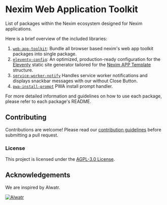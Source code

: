 # Nexim Web Application Toolkit

List of packages within the Nexim ecosystem designed for Nexim applications.

Here is a brief overview of the included libraries:

1. [`web-app-toolkit`](./packages/web-app-toolkit): Bundle all browser based nexim's web app toolkit packages into single package.
2. [`eleventy-config`](./packages/eleventy-config): An optimized, production-ready configuration for the [Eleventy](https://www.11ty.dev/) static site generator tailored for the [Nexim APP Template](https://github.com/the-nexim/nexim-app) structure.
3. [`service-worker-notify`](./packages/service-worker-notify/) Handles service worker notifications and displays snackbar messages with our without Close Button.
4. [`pwa-install-prompt`](./packages/pwa-install-prompt/) PWA install prompt handler.

For more detailed information and guidelines on how to use each package, please refer to each package's README.

## Contributing

Contributions are welcome! Please read our [contribution guidelines](https://github.com/the-nexim/.github/blob/next/CONTRIBUTING.md) before submitting a pull request.

### License

This project is licensed under the [AGPL-3.0 License](LICENSE).

## Acknowledgements

We are inspired by Alwatr.

[![Alwatr](https://avatars.githubusercontent.com/u/101452315?s=200&v=4)](https://github.com/Alwatr)
